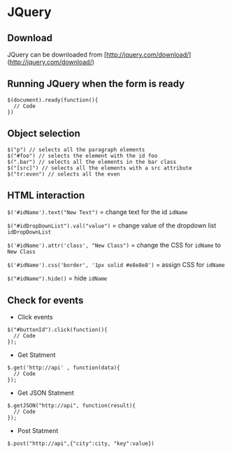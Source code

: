 # JQuery

## Download
JQuery can be downloaded from [http://jquery.com/download/] (http://jquery.com/download/)

## Running JQuery when the form is ready
```
$(document).ready(function(){
  // Code
})
```

## Object selection
```
$("p") // selects all the paragraph elements
$("#foo") // selects the element with the id foo
$(".bar") // selects all the elements in the bar class
$("[src]") // selects all the elements with a src attribute
$("tr:even") // selects all the even
```

## HTML interaction
`$('#idName').text("New Text")` = change text for the id `idName`<br>

`$("#idDropDownList").val("value")` = change value of the dropdown list `idDropDownList`<br>

`$('#idName').attr('class', "New Class")` = change the CSS for `idName` to `New Class`<br>

`$('#idName').css('border', '1px solid #e8e8e8')` = assign CSS for `idName`<br>

`$("#idName").hide()` = hide `idName`<br>

## Check for events

* Click events
```
$("#buttonId").click(function(){
  // Code
});
```
* Get Statment
```
$.get('http://api' , function(data){
  // Code
});
 ```
* Get JSON Statment
```
$.getJSON("http://api", function(result){
  // Code
});
```
* Post Statment
```
$.post("http://api",{"city":city, "key":value})
```
